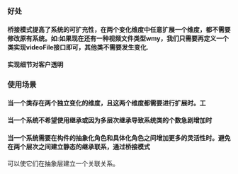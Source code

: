 ### 好处
#### 桥接模式提高了系统的可扩充性，在两个变化维度中任意扩展一个维度，都不需要修改原有系统。如:如果现在还有一种视频文件类型wmy，我们只需要再定义一个类实现videoFile接口即可，其他类不需要发生变化.
#### 实现细节对客户透明

### 使用场景
#### 当一个类存在两个独立变化的维度，且这两个维度都需要进行扩展时。工
#### 当一个系统不希望使用继承或因为多层次继承导致系统类的个数急剧增加时
#### 当一个系统需要在构件的抽象化角色和具体化角色之间增加更多的灵活性时。避免在两个层次之间建立静态的继承联系，通过桥接模式
可以使它们在抽象层建立一个关联关系。